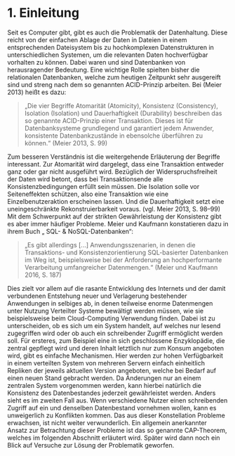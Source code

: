 # 1. Einleitung
Seit es Computer gibt, gibt es auch die Problematik der Datenhaltung. Diese reicht von der einfachen Ablage der Daten in Dateien in einem entsprechenden Dateisystem bis zu hochkomplexen Datenstrukturen in unterschiedlichen Systemen, um die relevanten Daten hochverfügbar vorhalten zu können. Dabei waren und sind Datenbanken von herausragender Bedeutung. Eine wichtige Rolle spielten bisher die relationalen Datenbanken, welche zum heutigen Zeitpunkt sehr ausgereift sind und streng nach dem so genannten ACID-Prinzip arbeiten. Bei (Meier 2013) heißt es dazu:
> „Die vier Begriffe Atomarität (Atomicity), Konsistenz (Consistency), Isolation (Isolation) und Dauerhaftigkeit (Durability) beschreiben das so genannte ACID-Prinzip einer Transaktion. Dieses ist für Datenbanksysteme grundlegend und garantiert jedem Anwender, konsistente Datenbankzustände in ebensolche überführen zu können.“ (Meier 2013, S. 99)

Zum besseren Verständnis ist die weitergehende Erläuterung der Begriffe interessant. Zur Atomarität wird dargelegt, dass eine Transaktion entweder ganz oder gar nicht ausgeführt wird. Bezüglich der Widerspruchsfreiheit der Daten wird betont, dass bei Transaktionsende alle Konsistenzbedingungen erfüllt sein müssen. Die Isolation solle vor Seiteneffekten schützen, also eine Transaktion wie eine Einzelbenutzeraktion erscheinen lassen. Und die Dauerhaftigkeit setzt eine uneingeschränkte Rekonstruierbarkeit voraus. (vgl. Meier 2013, S. 98–99)
Mit dem Schwerpunkt auf der strikten Gewährleistung der Konsistenz gibt es aber immer häufiger Probleme. Meier und Kaufmann konstatieren dazu in ihrem Buch „ SQL- & NoSQL-Datenbanken“:
> „Es gibt allerdings [...] Anwendungsszenarien, in denen die Transaktions- und Konsistenzorientierung SQL-basierter Datenbanken im Weg ist, beispielsweise bei der Anforderung an hochperformante Verarbeitung umfangreicher Datenmengen.“ (Meier und Kaufmann 2016, S. 187)

Dies zielt vor allem auf die rasante Entwicklung des Internets und der damit verbundenen Entstehung neuer und Verlagerung bestehender Anwendungen in selbiges ab, in denen teilweise enorme Datenmengen unter Nutzung Verteilter Systeme bewältigt werden müssen, wie sie beispielsweise beim Cloud-Computing Verwendung finden.
Dabei ist zu unterscheiden, ob es sich um ein System handelt, auf welches nur lesend zugegriffen wird oder ob auch ein schreibender Zugriff ermöglicht werden soll. Für ersteres, zum Beispiel eine in sich geschlossene Enzyklopädie, die zentral gepflegt wird und deren Inhalt letztlich nur zum Konsum angeboten wird, gibt es einfache Mechanismen. Hier werden zur hohen Verfügbarkeit in einem verteilten System von mehreren Servern einfach einheitlich Repliken der jeweils aktuellen Version angeboten, welche bei Bedarf auf einen neuen Stand gebracht werden. Da Änderungen nur an einem zentralen System vorgenommen werden, kann hierbei natürlich die Konsistenz des Datenbestandes jederzeit gewährleistet werden.
Anders sieht es im zweiten Fall aus. Wenn verschiedene Nutzer einen schreibenden Zugriff auf ein und denselben Datenbestand vornehmen wollen, kann es unweigerlich zu Konflikten kommen. Das aus dieser Konstellation Probleme erwachsen, ist nicht weiter verwunderlich. Ein allgemein anerkannter Ansatz zur Betrachtung dieser Probleme ist das so genannte CAP-Theorem, welches im folgenden Abschnitt erläutert wird. Später wird dann noch ein Blick auf Versuche zur Lösung der Problematik geworfen.
